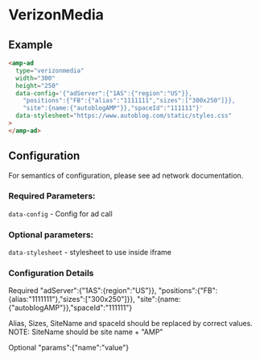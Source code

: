 <!---
Copyright 2021 The AMP HTML Authors. All Rights Reserved.

Licensed under the Apache License, Version 2.0 (the "License");
you may not use this file except in compliance with the License.
You may obtain a copy of the License at

      http://www.apache.org/licenses/LICENSE-2.0

Unless required by applicable law or agreed to in writing, software
distributed under the License is distributed on an "AS-IS" BASIS,
WITHOUT WARRANTIES OR CONDITIONS OF ANY KIND, either express or implied.
See the License for the specific language governing permissions and
limitations under the License.
-->

# VerizonMedia

## Example

```html
<amp-ad
  type="verizonmedia"
  width="300"
  height="250"
  data-config='{"adServer":{"1AS":{"region":"US"}},
    "positions":{"FB":{"alias":"1111111","sizes":["300x250"]}},
    "site":{name:{"autoblogAMP"}},"spaceId":"111111"}'
  data-stylesheet="https://www.autoblog.com/static/styles.css"
>
</amp-ad>
```

## Configuration
For semantics of configuration, please see ad network documentation.

### Required Parameters:
  `data-config` - Config for ad call

### Optional parameters:
  `data-stylesheet` - stylesheet to use inside iframe

### Configuration Details
Required
  "adServer":{"1AS":{region":"US"}},
  "positions":{"FB":{alias:"1111111"},"sizes":["300x250"]}},
  "site":{name:{"autoblogAMP"}},"spaceId":"111111"}

Alias, Sizes, SiteName and spaceId should be replaced by correct values.
NOTE: SiteName should be site name + "AMP"

Optional
  "params":{"name":"value"}
